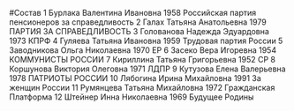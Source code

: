 #Состав
1 Бурлака Валентина Ивановна 1958 Российская партия пенсионеров за справедливость
2 Галах Татьяна Анатольевна 1979 ПАРТИЯ ЗА СПРАВЕДЛИВОСТЬ
3 Голованова Надежда Эдуардовна 1973 КПРФ
4 Гуляева Татьяна Ивановна 1959 Трудовая партия России
5 Заводникова Ольга Николаевна 1970 ЕР
6 Засеко Вера Игоревна 1954 КОММУНИСТЫ РОССИИ
7 Кириллина Татьяна Григорьевна 1952 СР
8 Коршунова Виктория Олеговна 1971 ЛДПР
9 Кутузова Елена Валерьевна 1978 ПАТРИОТЫ РОССИИ
10 Лябогина Ирина Михайловна 1991 За женщин России
11 Румянцева Татьяна Михайловна 1972 Гражданская Платформа
12 Штейнер Инна Николаевна 1969 Будущее Родины
